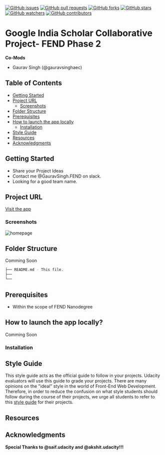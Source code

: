 [![GitHub issues](https://img.shields.io/github/issues/Google-India-Scholars-Official/fend-track-hogwarts-school.svg)](https://github.com/Google-India-Scholars-Official/fend-track-hogwarts-school/issues)
[![GitHub pull requests](https://img.shields.io/github/issues-pr/Google-India-Scholars-Official/fend-track-hogwarts-school.svg)](https://github.com/Google-India-Scholars-Official/fend-track-hogwarts-school/pulls)
[![GitHub forks](https://img.shields.io/github/forks/Google-India-Scholars-Official/fend-track-hogwarts-school.svg?style=social&label=Fork)](https://github.com/Google-India-Scholars-Official/fend-track-hogwarts-school/network)
[![GitHub stars](https://img.shields.io/github/stars/Google-India-Scholars-Official/fend-track-hogwarts-school.svg?style=social&label=Stars)](https://github.com/Google-India-Scholars-Official/fend-track-hogwarts-school/stargazers)
[![GitHub watchers](https://img.shields.io/github/watchers/Google-India-Scholars-Official/fend-track-hogwarts-school.svg?style=social&label=Watch)](https://github.com/Google-India-Scholars-Official/fend-track-hogwarts-school/watchers)
[![GitHub contributors](https://img.shields.io/github/contributors/Google-India-Scholars-Official/fend-track-hogwarts-school.svg)](https://github.com/Google-India-Scholars-Official/fend-track-hogwarts-school/graphs/contributors)

# Google India Scholar Collaborative Project- FEND Phase 2

**Co-Mods**
- Gaurav Singh   (@gauravsinghaec)

## Table of Contents

- [Getting Started](#getting-started)
- [Project URL](#project-url)
  - [Screenshots](#screenshots)
- [Folder Structure](#folder-structure)
- [Prerequisites](#prerequisites)
- [How to launch the app locally](#how-to-launch-the-app-locally)
  - [Installation](#installation)
- [Style Guide](#style-guide)
- [Resources](#resources)
- [Acknowledgments](#acknowledgments)

## Getting Started
- Share your Project Ideas
- Contact me @GauravSingh.FEND on slack.
- Looking for a good team name.

## Project URL
[Visit the app](#)

### Screenshots
![homepage](#)

## Folder Structure
Comming Soon
```bash
├── README.md - This file.
├── 
└── 
```

## Prerequisites
* Within the scope of FEND Nanodegree

## How to launch the app locally?
Comming Soon
### Installation

## Style Guide
This style guide acts as the official guide to follow in your projects. Udacity evaluators will use this guide to grade your projects. There are many opinions on the "ideal" style in the world of Front-End Web Development. Therefore, in order to reduce the confusion on what style students should follow during the course of their projects, we urge all students to refer to this [style guide](https://udacity.github.io/frontend-nanodegree-styleguide/) for their projects.

## Resources

## Acknowledgments
**Special Thanks to @saif.udacity and @akshit.udacity!!!**
